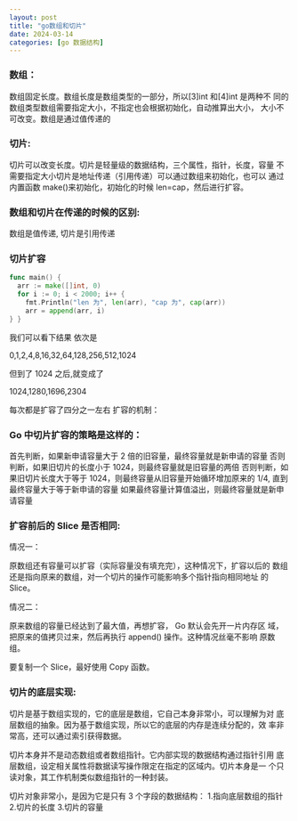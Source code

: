 ```yaml
---
layout: post
title: "go数组和切片"
date: 2024-03-14
categories: [go 数据结构]
---
```

### 数组：
数组固定长度。数组长度是数组类型的一部分，所以[3]int 和[4]int 是两种不
同的数组类型数组需要指定大小，不指定也会根据初始化，自动推算出大小，
大小不可改变。数组是通过值传递的
### 切片:
切片可以改变长度。切片是轻量级的数据结构，三个属性，指针，长度，容量
不需要指定大小切片是地址传递（引用传递）可以通过数组来初始化，也可以
通过内置函数 make()来初始化，初始化的时候 len=cap，然后进行扩容。
### 数组和切片在传递的时候的区别:
数组是值传递, 切片是引用传递
### 切片扩容
```go
func main() {
  arr := make([]int, 0)
  for i := 0; i < 2000; i++ {
    fmt.Println("len 为", len(arr), "cap 为", cap(arr))
    arr = append(arr, i)
} }
```
我们可以看下结果
依次是

0,1,2,4,8,16,32,64,128,256,512,1024

但到了 1024 之后,就变成了

1024,1280,1696,2304

每次都是扩容了四分之一左右
扩容的机制：

### Go 中切片扩容的策略是这样的：
首先判断，如果新申请容量大于 2 倍的旧容量，最终容量就是新申请的容量
否则判断，如果旧切片的长度小于 1024，则最终容量就是旧容量的两倍
否则判断，如果旧切片长度大于等于 1024，则最终容量从旧容量开始循环增加原来的 1/4, 直到最终容量大于等于新申请的容量
如果最终容量计算值溢出，则最终容量就是新申请容量

### 扩容前后的 Slice 是否相同:

情况一：

原数组还有容量可以扩容（实际容量没有填充完），这种情况下，扩容以后的
数组还是指向原来的数组，对一个切片的操作可能影响多个指针指向相同地址
的 Slice。

情况二：

原来数组的容量已经达到了最大值，再想扩容， Go 默认会先开一片内存区
域，把原来的值拷贝过来，然后再执行 append() 操作。这种情况丝毫不影响
原数组。

要复制一个 Slice，最好使用 Copy 函数。
### 切片的底层实现:

切片是基于数组实现的，它的底层是数组，它自己本身非常小，可以理解为对
底层数组的抽象。因为基于数组实现，所以它的底层的内存是连续分配的，效
率非常高，还可以通过索引获得数据。

切片本身并不是动态数组或者数组指针。它内部实现的数据结构通过指针引用
底层数组，设定相关属性将数据读写操作限定在指定的区域内。切片本身是一
个只读对象，其工作机制类似数组指针的一种封装。

切片对象非常小，是因为它是只有 3 个字段的数据结构：
1.指向底层数组的指针
2.切片的长度
3.切片的容量


